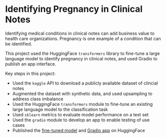# Identifying Pregnancy in Clinical Notes

Identifying medical conditions in clinical notes can add business value to health care organizations. Pregnancy is one example of a condition that can be identified.

This project used the HuggingFace `transformers` library to fine-tune a large language model to identify pregnancy in clinical notes, and used Gradio to publish an app interface.

Key steps in this project:

- Used the `kaggle` API to download a publicly available dataset of clincial notes
- Augmented the dataset with synthetic data, and used upsampling to address class imbalance
- Used the HuggingFace `transformers` module to fine-tune an existing large language model to the classification task
- Used `sklearn` metrics to evaluate model performance on a test set
- Used the `gradio` module to develop an app to enable testing of use cases
- Published the [fine-tuned model](https://huggingface.co/elliealbertson/identifying_pregnancy_clinical_notes) and [Gradio app](https://huggingface.co/spaces/elliealbertson/identifying_pregnancy_clinical_notes) on HuggingFace
